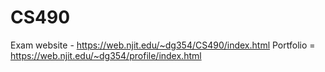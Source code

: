 # CS490
Exam website - 
https://web.njit.edu/~dg354/CS490/index.html
Portfolio =
https://web.njit.edu/~dg354/profile/index.html
